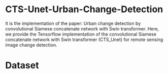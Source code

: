 # CTS-Unet-Urban-Change-Detection
It is the implementation of the paper: Urban change detection by convolutional Siamese concatenate network with Swin transformer.
Here, we provide the Tensorflow implementation of the convolutional Siamese concatenate network with Swin transformer (CTS_Unet) for remote sensing image change detection.
# Dataset
